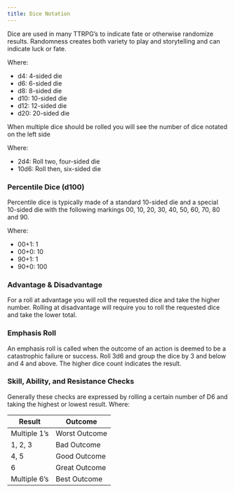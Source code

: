 ```yaml
---
title: Dice Notation
---
```


Dice are used in many TTRPG’s to indicate fate or otherwise randomize results. Randomness creates both variety to play and storytelling and can indicate luck or fate.

Where:

- d4: 4-sided die
- d6: 6-sided die
- d8: 8-sided die
- d10: 10-sided die
- d12: 12-sided die
- d20: 20-sided die

When multiple dice should be rolled you will see the number of dice notated on the left side

Where:

- 2d4: Roll two, four-sided die
- 10d6: Roll then, six-sided die


### Percentile Dice (d100)

Percentile dice is typically made of a standard 10-sided die and a special 10-sided die with the following markings 00, 10, 20, 30, 40, 50, 60, 70, 80 and 90.

Where:

- 00+1: 1
- 00+0: 10 
- 90+1: 1
- 90+0: 100 


### Advantage & Disadvantage

For a roll at advantage you will roll the requested dice and take the higher number. Rolling at disadvantage will require you to roll the requested dice and take the lower total.


### Emphasis Roll

An emphasis roll is called when the outcome of an action is deemed to be a catastrophic failure or success. Roll 3d6 and group the dice by 3 and below and 4 and above. The higher dice count indicates the result.


### Skill, Ability, and Resistance Checks

Generally these checks are expressed by rolling a certain number of D6 and taking the highest or lowest result. Where:

| Result       | Outcome                         |
| ------------ | ------------------------------- |
| Multiple 1’s | Worst Outcome                   |
| 1, 2, 3      | Bad Outcome                     |
| 4, 5         | Good Outcome                    |
| 6            | Great Outcome                   |
| Multiple 6’s | Best Outcome                    |
